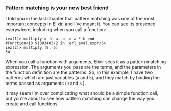 ### Pattern matching is your new best friend

I told you in the last chapter that pattern matching was one of the most important concepts in Elixir, and I've meant it. You can see its presence everywhere, including when you call a function:

```irb
iex(1)> multiply = fn a, b -> a * b end
#Function<13.91303403/2 in :erl_eval.expr/5>
iex(2)> multiply.(9, 6)
54
```

When you call a function with arguments, Elixir sees it as a pattern matching expression. The arguments you pass are the terms, and the parameters in the function definition are the patterns. So, in this example, I have two patterns which are just variables (`a` and `b`), and they match by binding the terms passed as arguments (`9` and `6` ).

It may seem I'm over complicating what should be a simple function call, but you're about to see how pattern matching can change the way you create and call functions.
